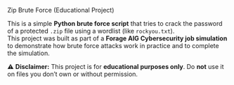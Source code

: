 Zip Brute Force (Educational Project)

This is a simple **Python brute force script** that tries to crack the password of a protected `.zip` file using a wordlist (like `rockyou.txt`).  
This project was built as part of a **Forage AIG Cybersecurity job simulation** to demonstrate how brute force attacks work in practice and to complete the simulation.  

⚠️ **Disclaimer:** This project is for **educational purposes only**. Do **not** use it on files you don’t own or without permission.  


